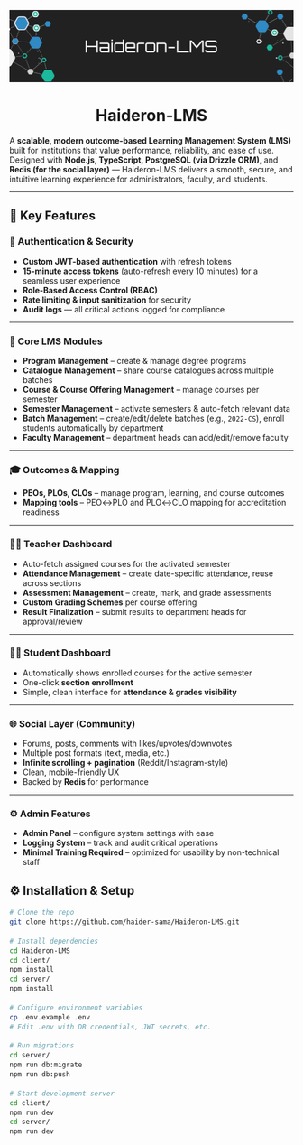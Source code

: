 <p align="center">
  <img src="https://github.com/haider-sama/Haideron-LMS/blob/master/devlog/github_banner.png" alt="Banner" width="512" height="128">
</p>

<h1 align="center">Haideron-LMS</h1>
<p>
  A <strong>scalable, modern outcome-based Learning Management System (LMS)</strong> built for institutions that value performance, reliability, and ease of use.<br>
  Designed with <strong>Node.js, TypeScript, PostgreSQL (via Drizzle ORM)</strong>, and <strong>Redis (for the social layer)</strong> — Haideron-LMS delivers a smooth, secure, and intuitive learning experience for administrators, faculty, and students.
</p>


---

## 🚀 Key Features

### 🔑 Authentication & Security
- **Custom JWT-based authentication** with refresh tokens  
- **15-minute access tokens** (auto-refresh every 10 minutes) for a seamless user experience  
- **Role-Based Access Control (RBAC)**  
- **Rate limiting & input sanitization** for security  
- **Audit logs** — all critical actions logged for compliance  

---

### 🏫 Core LMS Modules
- **Program Management** – create & manage degree programs  
- **Catalogue Management** – share course catalogues across multiple batches  
- **Course & Course Offering Management** – manage courses per semester  
- **Semester Management** – activate semesters & auto-fetch relevant data  
- **Batch Management** – create/edit/delete batches (e.g., `2022-CS`), enroll students automatically by department  
- **Faculty Management** – department heads can add/edit/remove faculty  

---

### 🎓 Outcomes & Mapping
- **PEOs, PLOs, CLOs** – manage program, learning, and course outcomes  
- **Mapping tools** – PEO↔PLO and PLO↔CLO mapping for accreditation readiness  

---

### 👩‍🏫 Teacher Dashboard
- Auto-fetch assigned courses for the activated semester  
- **Attendance Management** – create date-specific attendance, reuse across sections  
- **Assessment Management** – create, mark, and grade assessments  
- **Custom Grading Schemes** per course offering  
- **Result Finalization** – submit results to department heads for approval/review  

---

### 👨‍🎓 Student Dashboard
- Automatically shows enrolled courses for the active semester  
- One-click **section enrollment**  
- Simple, clean interface for **attendance & grades visibility**  

---

### 🌐 Social Layer (Community)
- Forums, posts, comments with likes/upvotes/downvotes  
- Multiple post formats (text, media, etc.)  
- **Infinite scrolling + pagination** (Reddit/Instagram-style)  
- Clean, mobile-friendly UX  
- Backed by **Redis** for performance  

---

### ⚙️ Admin Features
- **Admin Panel** – configure system settings with ease  
- **Logging System** – track and audit critical operations  
- **Minimal Training Required** – optimized for usability by non-technical staff  


## ⚙️ Installation & Setup

```bash
# Clone the repo
git clone https://github.com/haider-sama/Haideron-LMS.git

# Install dependencies
cd Haideron-LMS
cd client/
npm install
cd server/
npm install

# Configure environment variables
cp .env.example .env
# Edit .env with DB credentials, JWT secrets, etc.

# Run migrations
cd server/
npm run db:migrate
npm run db:push

# Start development server
cd client/
npm run dev
cd server/
npm run dev

